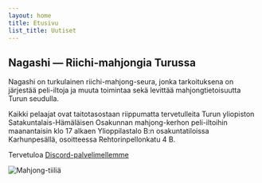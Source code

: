 ```yaml
---
layout: home
title: Etusivu
list_title: Uutiset
---
```


## Nagashi — Riichi-mahjongia Turussa

Nagashi on turkulainen riichi-mahjong-seura, jonka tarkoituksena on järjestää peli-iltoja ja muuta toimintaa sekä levittää mahjongtietoisuutta Turun seudulla.

Kaikki pelaajat ovat taitotasostaan riippumatta tervetulleita Turun yliopiston Satakuntalais-Hämäläisen Osakunnan mahjong-kerhon peli-iltoihin maanantaisin klo 17 alkaen Ylioppilastalo B:n osakuntatiloissa Karhunpesällä, osoitteessa Rehtorinpellonkatu 4 B.

Tervetuloa [Discord-palvelimellemme](https://discord.gg/zV7repJS5Z)

![Mahjong-tiiliä](https://upload.wikimedia.org/wikipedia/commons/f/f3/Dora_and_Wanpai.jpg)
